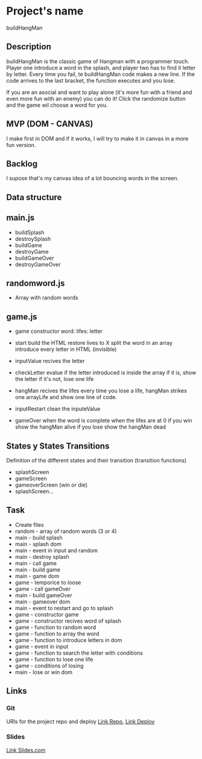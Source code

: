# Project's name
buildHangMan

## Description
buildHangMan is the classic game of Hangman with a programmer touch. Player one introduce a word in the splash, and player two has to find it letter by letter. Every time you fail, te buildHangMan code makes a new line. If the code arrives to the last bracket, the function executes and you lose. 

If you are an asocial and want to play alone (it's more fun with a friend and even more fun with an enemy) you can do it! Click the randomize button and the game wil choose a word for you.


## MVP (DOM - CANVAS)
I make first in DOM and if it works, I will try to make it in canvas in a more fun version.


## Backlog
I supose that's my canvas idea of a lot bouncing words in the screen.

## Data structure

## main.js
- buildSplash
- destroySplash
- buildGame
- destroyGame
- buildGameOver
- destroyGameOver

## randomword.js
- Array with random words

## game.js
- game constructor
word:
lifes:
letter

- start
build the HTML
restore lives to X
split the word in an array
introduce every letter in HTML (invisible)

- inputValue
recives the letter

- checkLetter
evalue if the letter introduced is inside the array
if it is, show the letter
if it's not, lose one life

- hangMan
recives the lifes
every time you lose a life, hangMan strikes one arrayLife and show one line of code.

- inputRestart
clean the inputeValue

- gameOver
when the word is complete
when the lifes are at 0
if you win show the hangMan alive
if you lose show the hangMan dead

## States y States Transitions
Definition of the different states and their transition (transition functions)

- splashScreen
- gameScreen
- gameoverScreen (win or die)
- splashScreen...


## Task
- Create files
- random - array of random words (3 or 4)
- main - build splash
- main - splash dom
- main - event in input and random
- main - destroy splash
- main - call game
- main - build game
- main - game dom
- game - temporice to loose
- game - call gameOver
- main - build gameOver
- main - gameover dom
- main - event to restart and go to splash
- game - constructor game
- game - constructor recives word of splash
- game - function to random word
- game - function to array the word
- game - function to introduce letters in dom
- game - event in input
- game - function to search the letter with conditions
- game - function to lose one life
- game - conditions of losing
- main - lose or win dom


## Links


### Git
URls for the project repo and deploy
[Link Repo](https://github.com/evukipm/Game-project-md1), 
[Link Deploy](https://evukipm.github.io/Game-project-md1)


### Slides
[Link Slides.com](https://slides.com/evukipm/hangman#/)